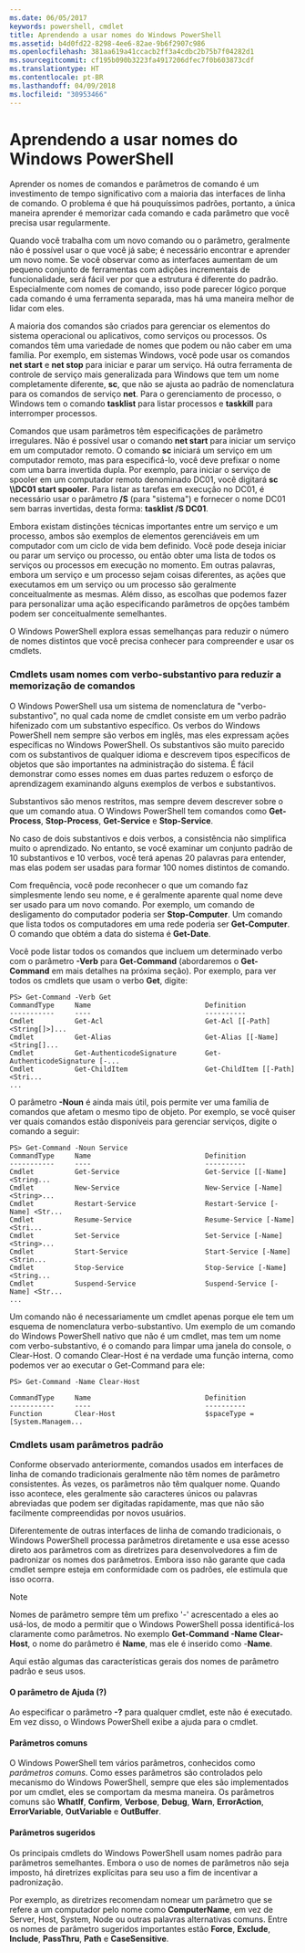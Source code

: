 ```yaml
---
ms.date: 06/05/2017
keywords: powershell, cmdlet
title: Aprendendo a usar nomes do Windows PowerShell
ms.assetid: b4d0fd22-8298-4ee6-82ae-9b6f2907c986
ms.openlocfilehash: 381aa619a41ccacb2ff3a4cdbc2b75b7f04282d1
ms.sourcegitcommit: cf195b090b3223fa4917206dfec7f0b603873cdf
ms.translationtype: HT
ms.contentlocale: pt-BR
ms.lasthandoff: 04/09/2018
ms.locfileid: "30953466"
---
```

# <a name="learning-windows-powershell-names"></a>Aprendendo a usar nomes do Windows PowerShell
Aprender os nomes de comandos e parâmetros de comando é um investimento de tempo significativo com a maioria das interfaces de linha de comando. O problema é que há pouquíssimos padrões, portanto, a única maneira aprender é memorizar cada comando e cada parâmetro que você precisa usar regularmente.

Quando você trabalha com um novo comando ou o parâmetro, geralmente não é possível usar o que você já sabe; é necessário encontrar e aprender um novo nome. Se você observar como as interfaces aumentam de um pequeno conjunto de ferramentas com adições incrementais de funcionalidade, será fácil ver por que a estrutura é diferente do padrão. Especialmente com nomes de comando, isso pode parecer lógico porque cada comando é uma ferramenta separada, mas há uma maneira melhor de lidar com eles.

A maioria dos comandos são criados para gerenciar os elementos do sistema operacional ou aplicativos, como serviços ou processos. Os comandos têm uma variedade de nomes que podem ou não caber em uma família. Por exemplo, em sistemas Windows, você pode usar os comandos **net start** e **net stop** para iniciar e parar um serviço. Há outra ferramenta de controle de serviço mais generalizada para Windows que tem um nome completamente diferente, **sc**, que não se ajusta ao padrão de nomenclatura para os comandos de serviço **net**. Para o gerenciamento de processo, o Windows tem o comando **tasklist** para listar processos e **taskkill** para interromper processos.

Comandos que usam parâmetros têm especificações de parâmetro irregulares. Não é possível usar o comando **net start** para iniciar um serviço em um computador remoto. O comando **sc** iniciará um serviço em um computador remoto, mas para especificá-lo, você deve prefixar o nome com uma barra invertida dupla. Por exemplo, para iniciar o serviço de spooler em um computador remoto denominado DC01, você digitará **sc \\\\DC01 start spooler**. Para listar as tarefas em execução no DC01, é necessário usar o parâmetro **/S** (para "sistema") e fornecer o nome DC01 sem barras invertidas, desta forma: **tasklist /S DC01**.

Embora existam distinções técnicas importantes entre um serviço e um processo, ambos são exemplos de elementos gerenciáveis em um computador com um ciclo de vida bem definido. Você pode deseja iniciar ou parar um serviço ou processo, ou então obter uma lista de todos os serviços ou processos em execução no momento. Em outras palavras, embora um serviço e um processo sejam coisas diferentes, as ações que executamos em um serviço ou um processo são geralmente conceitualmente as mesmas. Além disso, as escolhas que podemos fazer para personalizar uma ação especificando parâmetros de opções também podem ser conceitualmente semelhantes.

O Windows PowerShell explora essas semelhanças para reduzir o número de nomes distintos que você precisa conhecer para compreender e usar os cmdlets.

### <a name="cmdlets-use-verb-noun-names-to-reduce-command-memorization"></a>Cmdlets usam nomes com verbo-substantivo para reduzir a memorização de comandos
O Windows PowerShell usa um sistema de nomenclatura de "verbo-substantivo", no qual cada nome de cmdlet consiste em um verbo padrão hifenizado com um substantivo específico. Os verbos do Windows PowerShell nem sempre são verbos em inglês, mas eles expressam ações específicas no Windows PowerShell. Os substantivos são muito parecido com os substantivos de qualquer idioma e descrevem tipos específicos de objetos que são importantes na administração do sistema. É fácil demonstrar como esses nomes em duas partes reduzem o esforço de aprendizagem examinando alguns exemplos de verbos e substantivos.

Substantivos são menos restritos, mas sempre devem descrever sobre o que um comando atua. O Windows PowerShell tem comandos como **Get-Process**, **Stop-Process**, **Get-Service** e **Stop-Service**.

No caso de dois substantivos e dois verbos, a consistência não simplifica muito o aprendizado. No entanto, se você examinar um conjunto padrão de 10 substantivos e 10 verbos, você terá apenas 20 palavras para entender, mas elas podem ser usadas para formar 100 nomes distintos de comando.

Com frequência, você pode reconhecer o que um comando faz simplesmente lendo seu nome, e é geralmente aparente qual nome deve ser usado para um novo comando. Por exemplo, um comando de desligamento do computador poderia ser **Stop-Computer**. Um comando que lista todos os computadores em uma rede poderia ser **Get-Computer**. O comando que obtém a data do sistema é **Get-Date**.

Você pode listar todos os comandos que incluem um determinado verbo com o parâmetro **-Verb** para **Get-Command** (abordaremos o **Get-Command** em mais detalhes na próxima seção). Por exemplo, para ver todos os cmdlets que usam o verbo **Get**, digite:

```
PS> Get-Command -Verb Get
CommandType     Name                            Definition
-----------     ----                            ----------
Cmdlet          Get-Acl                         Get-Acl [[-Path] <String[]>]...
Cmdlet          Get-Alias                       Get-Alias [[-Name] <String[]...
Cmdlet          Get-AuthenticodeSignature       Get-AuthenticodeSignature [-...
Cmdlet          Get-ChildItem                   Get-ChildItem [[-Path] <Stri...
...
```

O parâmetro **-Noun** é ainda mais útil, pois permite ver uma família de comandos que afetam o mesmo tipo de objeto. Por exemplo, se você quiser ver quais comandos estão disponíveis para gerenciar serviços, digite o comando a seguir:

```
PS> Get-Command -Noun Service
CommandType     Name                            Definition
-----------     ----                            ----------
Cmdlet          Get-Service                     Get-Service [[-Name] <String...
Cmdlet          New-Service                     New-Service [-Name] <String>...
Cmdlet          Restart-Service                 Restart-Service [-Name] <Str...
Cmdlet          Resume-Service                  Resume-Service [-Name] <Stri...
Cmdlet          Set-Service                     Set-Service [-Name] <String>...
Cmdlet          Start-Service                   Start-Service [-Name] <Strin...
Cmdlet          Stop-Service                    Stop-Service [-Name] <String...
Cmdlet          Suspend-Service                 Suspend-Service [-Name] <Str...
...
```

Um comando não é necessariamente um cmdlet apenas porque ele tem um esquema de nomenclatura verbo-substantivo. Um exemplo de um comando do Windows PowerShell nativo que não é um cmdlet, mas tem um nome com verbo-substantivo, é o comando para limpar uma janela do console, o Clear-Host. O comando Clear-Host é na verdade uma função interna, como podemos ver ao executar o Get-Command para ele:

```
PS> Get-Command -Name Clear-Host

CommandType     Name                            Definition
-----------     ----                            ----------
Function        Clear-Host                      $spaceType = [System.Managem...
```

### <a name="cmdlets-use-standard-parameters"></a>Cmdlets usam parâmetros padrão
Conforme observado anteriormente, comandos usados em interfaces de linha de comando tradicionais geralmente não têm nomes de parâmetro consistentes. Às vezes, os parâmetros não têm qualquer nome. Quando isso acontece, eles geralmente são caracteres únicos ou palavras abreviadas que podem ser digitadas rapidamente, mas que não são facilmente compreendidas por novos usuários.

Diferentemente de outras interfaces de linha de comando tradicionais, o Windows PowerShell processa parâmetros diretamente e usa esse acesso direto aos parâmetros com as diretrizes para desenvolvedores a fim de padronizar os nomes dos parâmetros. Embora isso não garante que cada cmdlet sempre esteja em conformidade com os padrões, ele estimula que isso ocorra.

> [!NOTE]
> Nomes de parâmetro sempre têm um prefixo '-' acrescentado a eles ao usá-los, de modo a permitir que o Windows PowerShell possa identificá-los claramente como parâmetros. No exemplo **Get-Command -Name Clear-Host**, o nome do parâmetro é **Name**, mas ele é inserido como -**Name**.

Aqui estão algumas das características gerais dos nomes de parâmetro padrão e seus usos.

#### <a name="the-help-parameter-"></a>O parâmetro de Ajuda (?)
Ao especificar o parâmetro **-?** para qualquer cmdlet, este não é executado. Em vez disso, o Windows PowerShell exibe a ajuda para o cmdlet.

#### <a name="common-parameters"></a>Parâmetros comuns
O Windows PowerShell tem vários parâmetros, conhecidos como *parâmetros comuns*. Como esses parâmetros são controlados pelo mecanismo do Windows PowerShell, sempre que eles são implementados por um cmdlet, eles se comportam da mesma maneira. Os parâmetros comuns são **WhatIf**, **Confirm**, **Verbose**, **Debug**, **Warn**, **ErrorAction**, **ErrorVariable**, **OutVariable** e **OutBuffer**.

#### <a name="suggested-parameters"></a>Parâmetros sugeridos
Os principais cmdlets do Windows PowerShell usam nomes padrão para parâmetros semelhantes. Embora o uso de nomes de parâmetros não seja imposto, há diretrizes explícitas para seu uso a fim de incentivar a padronização.

Por exemplo, as diretrizes recomendam nomear um parâmetro que se refere a um computador pelo nome como **ComputerName**, em vez de Server, Host, System, Node ou outras palavras alternativas comuns. Entre os nomes de parâmetro sugeridos importantes estão **Force**, **Exclude**, **Include**, **PassThru**, **Path** e **CaseSensitive**.